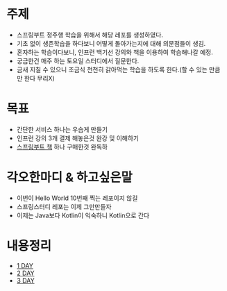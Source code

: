 # 주제
- 스프링부트 정주행 학습을 위해서 해당 레포를 생성하였다.
- 기초 없이 생존학습을 하다보니 어떻게 돌아가는지에 대해 의문점들이 생김.
- 혼자하는 학습이다보니, 인프런 백기선 강의와 책을 이용하여 학습해나갈 예정.
- 궁금한건 매주 하는 토요일 스터디에서 질문한다.
- 금새 지칠 수 있으니 조금식 천천히 갉아먹는 학습을 하도록 한다.(할 수 있는 만큼만 한다 무리X)

# 목표
- 간단한 서비스 하나는 우습게 만들기
- 인프런 강의 3개 결제 해놓은것 완강 및 이해하기
- [스프링부트 책](https://book.naver.com/bookdnb/book_detail.nhn?bid=14031681) 하나 구매한것 완독하

# 각오한마디 & 하고싶은말
- 이번이 Hello World 10번째 찍는 레포이지 않길
- 스프링스터디 레포는 이제 그만만들자
- 이제는 Java보다 Kotlin이 익숙하니 Kotlin으로 간다

# 내용정리
- [1 DAY](./study/day-1.md)
- [2 DAY](./study/day-2.md)
- [3 DAY](./study/day-3.md)
